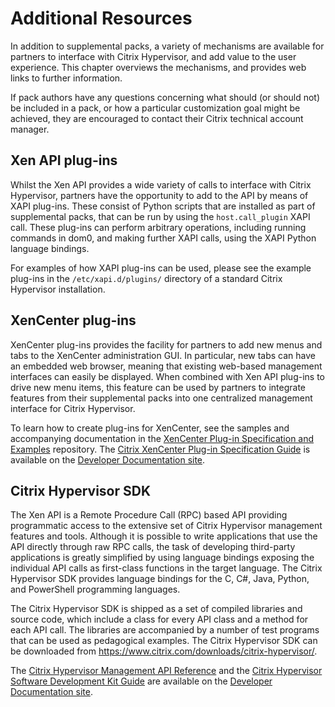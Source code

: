 # Additional Resources

In addition to supplemental packs, a variety of mechanisms are available
for partners to interface with Citrix Hypervisor, and add value to the user
experience. This chapter overviews the mechanisms, and provides web
links to further information.

If pack authors have any questions concerning what should (or should
not) be included in a pack, or how a particular customization goal might
be achieved, they are encouraged to contact their Citrix technical
account manager.

## Xen API plug-ins

Whilst the Xen API provides a wide variety of calls to interface with
Citrix Hypervisor, partners have the opportunity to add to the API by means of
XAPI plug-ins. These consist of Python scripts that are installed as
part of supplemental packs, that can be run by using the
`host.call_plugin` XAPI call. These plug-ins can perform arbitrary
operations, including running commands in dom0, and making further XAPI
calls, using the XAPI Python language bindings.

For examples of how XAPI plug-ins can be used, please see the example
plug-ins in the `/etc/xapi.d/plugins/` directory of a standard Citrix Hypervisor
installation.

## XenCenter plug-ins

XenCenter plug-ins provides the facility for partners to add new menus
and tabs to the XenCenter administration GUI. In particular, new tabs
can have an embedded web browser, meaning that existing web-based
management interfaces can easily be displayed. When combined with Xen
API plug-ins to drive new menu items, this feature can be used by
partners to integrate features from their supplemental packs into one
centralized management interface for Citrix Hypervisor.

To learn how to create plug-ins for XenCenter, see the samples and accompanying
documentation in the [XenCenter Plug-in Specification and Examples](https://github.com/xenserver/xencenter-samples)
repository. The [Citrix XenCenter Plug-in Specification Guide](https://developer-docs.citrix.com/projects/xencenter-plugin-specification/en/latest/)
is available on the [Developer Documentation site](https://developer-docs.citrix.com/).

## Citrix Hypervisor SDK

The Xen API is a Remote Procedure Call (RPC) based API providing programmatic
access to the extensive set of Citrix Hypervisor management features and tools.
Although it is possible to write applications that use the API directly through
raw RPC calls, the task of developing third-party applications is greatly
simplified by using language bindings exposing the individual API calls as
first-class functions in the target language. The Citrix Hypervisor SDK provides
language bindings for the C, C#, Java, Python, and PowerShell programming languages.

The Citrix Hypervisor SDK is shipped as a set of compiled libraries and source
code, which include a class for every API class and a method for each API call.
The libraries are accompanied by a number of test programs that can be used as
pedagogical examples. The Citrix Hypervisor SDK can be downloaded from
<https://www.citrix.com/downloads/citrix-hypervisor/>.

The [Citrix Hypervisor Management API Reference](https://developer-docs.citrix.com/projects/citrix-hypervisor-management-api/en/latest/)
and the [Citrix Hypervisor Software Development Kit Guide](https://developer-docs.citrix.com/projects/citrix-hypervisor-sdk/en/latest/)
are available on the [Developer Documentation site](https://developer-docs.citrix.com/).

